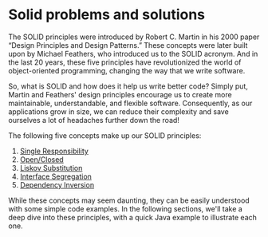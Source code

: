# Solid problems and solutions

The SOLID principles were introduced by Robert C. Martin in his 2000 paper “Design Principles and Design Patterns.” These concepts were later built upon by Michael Feathers, who introduced us to the SOLID acronym. And in the last 20 years, these five principles have revolutionized the world of object-oriented programming, changing the way that we write software.

So, what is SOLID and how does it help us write better code? Simply put, Martin and Feathers' design principles encourage us to create more maintainable, understandable, and flexible software. Consequently, as our applications grow in size, we can reduce their complexity and save ourselves a lot of headaches further down the road!

The following five concepts make up our SOLID principles:

1. [Single Responsibility](https://github.com/ehtiramabdullayev/SolidProblemsAndSolutions/tree/master/SRP)
2. [Open/Closed](https://github.com/ehtiramabdullayev/SolidProblemsAndSolutions/tree/master/OCP)
3. [Liskov Substitution](https://github.com/ehtiramabdullayev/SolidProblemsAndSolutions/tree/master/LSP)
4. [Interface Segregation](https://github.com/ehtiramabdullayev/SolidProblemsAndSolutions/tree/master/ISP)
5. [Dependency Inversion](https://github.com/ehtiramabdullayev/SolidProblemsAndSolutions/tree/master/DIP)

While these concepts may seem daunting, they can be easily understood with some simple code examples. In the following sections, we'll take a deep dive into these principles, with a quick Java example to illustrate each one.